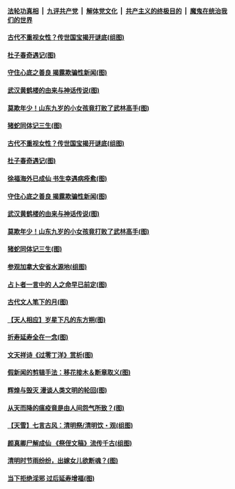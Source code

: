 ####  [法轮功真相](../../../../basic/blob/master/README.md?t=04081330) &nbsp;|&nbsp; [九评共产党](../../../../9ping.md/blob/master/README.md?t=04081330) &nbsp;|&nbsp; [解体党文化](../../../../jtdwh.md/blob/master/README.md?t=04081330)  &nbsp;|&nbsp; [共产主义的终极目的](../../../../gczydzjmd.md/blob/master/README.md?t=04081330) &nbsp;|&nbsp; [魔鬼在统治我们的世界](../../../../mgztzwmdsj.md/blob/master/README.md?t=04081330) 

#### [古代不重视女性？传世国宝揭开谜底(组图)](../pages/p7/928633.md?t=04081330) 

#### [杜子春奇遇记(图)](../pages/p7/928923.md?t=04081330) 

#### [守住心底之善良 揭露欺骗性新闻(图)](../pages/p7/928584.md?t=04081330) 

#### [武汉黄鹤楼的由来与神话传说(图)](../pages/p7/928819.md?t=04081330) 

#### [莫欺年少！山东九岁的小女孩竟打败了武林高手(图)](../pages/p7/928619.md?t=04081330) 

#### [猪蛇同体记三生(图)](../pages/p7/928272.md?t=04081330) 

#### [古代不重视女性？传世国宝揭开谜底(组图)](../pages/p7/928633.md?t=04081330) 

#### [杜子春奇遇记(图)](../pages/p7/928923.md?t=04081330) 

#### [徐福海外已成仙 书生幸遇病痊愈(图)](../pages/p7/928788.md?t=04081330) 

#### [守住心底之善良 揭露欺骗性新闻(图)](../pages/p7/928584.md?t=04081330) 

#### [武汉黄鹤楼的由来与神话传说(图)](../pages/p7/928819.md?t=04081330) 

#### [莫欺年少！山东九岁的小女孩竟打败了武林高手(图)](../pages/p7/928619.md?t=04081330) 

#### [猪蛇同体记三生(图)](../pages/p7/928272.md?t=04081330) 

#### [参观加拿大安省水源地(组图)](../pages/p7/928259.md?t=04081330) 

#### [占卜者一言中的 人之命早已前定(图)](../pages/p7/928517.md?t=04081330) 

#### [古代文人笔下的月(图)](../pages/p7/928361.md?t=04081330) 

#### [【天人相应】岁星下凡的东方朔(图)](../pages/p7/928270.md?t=04081330) 

#### [折寿延寿全在一念(图)](../pages/p7/928271.md?t=04081330) 

#### [文天祥诗《过零丁洋》赏析(图)](../pages/p7/928360.md?t=04081330) 

#### [假新闻的剪辑手法：移花接木＆断章取义(图)](../pages/p7/928568.md?t=04081330) 

#### [辉煌与毁灭 漫谈人类文明的轮回(图)](../pages/p7/928269.md?t=04081330) 

#### [从天而降的瘟疫竟是由人间怨气所致？(图)](../pages/p7/928375.md?t=04081330) 

#### [【天雪】七言古风：清明祭/清明饮・观(组图)](../pages/p7/928585.md?t=04081330) 

#### [颜真卿尸解成仙 《祭侄文稿》流传千古(组图)](../pages/p7/926379.md?t=04081330) 

#### [清明时节雨纷纷，出嫁女儿欲断魂？(图)](../pages/p7/928229.md?t=04081330) 

#### [当下拒绝淫邪 过后延寿增福(图)](../pages/p7/928142.md?t=04081330) 

